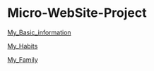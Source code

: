 # Micro-WebSite-Project

[My_Basic_information](https://github.com/kahou76/Micro-WebSite-Project/blob/7aebf13a5a9264aa2f65423d8e726ad4864fe970/My_Basic_information.md)

[My_Habits](https://github.com/kahou76/Micro-WebSite-Project/blob/main/My_Habits.md)

[My_Family](https://github.com/kahou76/Micro-WebSite-Project/blob/main/My_Family.md#my-family-list)
